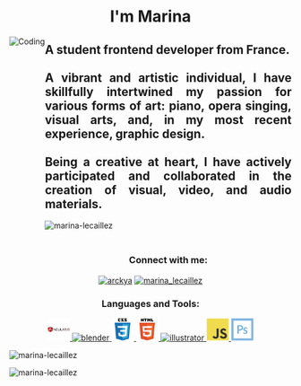 <h1 align="center">I'm Marina</h1>

<img align="left" alt="Coding" height="400px" src=https://zupimages.net/up/23/25/wng8.gif>

<h2 align="justify">A student frontend developer from France. <br><br>
  A vibrant and artistic individual, I have skillfully intertwined my passion for various forms of art: piano, opera singing, visual arts, and, in my most recent experience, graphic design. 
  <br><br> Being a creative at heart, I have actively participated and collaborated in the creation of visual, video, and audio materials.</h2>

<p align="left"> <img src="https://komarev.com/ghpvc/?username=marina-lecaillez&label=Profile%20views&color=0e75b6&style=flat" alt="marina-lecaillez" /> </p>

<h3 align="center"><br>Connect with me:</h3>
<p align="center">
<a href="https://fb.com/arckya" target="blank"><img align="center" src="https://raw.githubusercontent.com/rahuldkjain/github-profile-readme-generator/master/src/images/icons/Social/facebook.svg" alt="arckya" height="30" width="40" /></a>
<a href="https://instagram.com/marina_lecaillez" target="blank"><img align="center" src="https://raw.githubusercontent.com/rahuldkjain/github-profile-readme-generator/master/src/images/icons/Social/instagram.svg" alt="marina_lecaillez" height="30" width="40" /></a>
</p>

<h3 align="center">Languages and Tools:</h3>
<p align="center"> <a href="https://angular.io" target="_blank" rel="noreferrer"> <img src="https://raw.githubusercontent.com/devicons/devicon/master/icons/angularjs/angularjs-original-wordmark.svg" alt="angularjs" width="40" height="40"/> </a> <a href="https://www.blender.org/" target="_blank" rel="noreferrer"> <img src="https://download.blender.org/branding/community/blender_community_badge_white.svg" alt="blender" width="40" height="40"/> </a> <a href="https://www.w3schools.com/css/" target="_blank" rel="noreferrer"> <img src="https://raw.githubusercontent.com/devicons/devicon/master/icons/css3/css3-original-wordmark.svg" alt="css3" width="40" height="40"/> </a> <a href="https://www.w3.org/html/" target="_blank" rel="noreferrer"> <img src="https://raw.githubusercontent.com/devicons/devicon/master/icons/html5/html5-original-wordmark.svg" alt="html5" width="40" height="40"/> </a> <a href="https://www.adobe.com/in/products/illustrator.html" target="_blank" rel="noreferrer"> <img src="https://www.vectorlogo.zone/logos/adobe_illustrator/adobe_illustrator-icon.svg" alt="illustrator" width="40" height="40"/> </a> <a href="https://developer.mozilla.org/en-US/docs/Web/JavaScript" target="_blank" rel="noreferrer"> <img src="https://raw.githubusercontent.com/devicons/devicon/master/icons/javascript/javascript-original.svg" alt="javascript" width="40" height="40"/> </a> <a href="https://www.photoshop.com/en" target="_blank" rel="noreferrer"> <img src="https://raw.githubusercontent.com/devicons/devicon/master/icons/photoshop/photoshop-line.svg" alt="photoshop" width="40" height="40"/> </a> </p>

<p>&nbsp;<img align="left" src="https://github-readme-stats.vercel.app/api?username=marina-lecaillez&show_icons=true&locale=en" alt="marina-lecaillez" /></p>

<p><img align="left" src="https://github-readme-streak-stats.herokuapp.com/?user=marina-lecaillez&" alt="marina-lecaillez" /></p>

